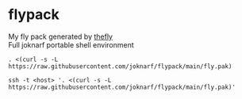 # flypack
My fly pack generated by [thefly](https://gihub.com/joknarf/thefly)  
Full joknarf portable shell environment

```
. <(curl -s -L https://raw.githubusercontent.com/joknarf/flypack/main/fly.pak)
```

```
ssh -t <host> '. <(curl -s -L https://raw.githubusercontent.com/joknarf/flypack/main/fly.pak)'
```
